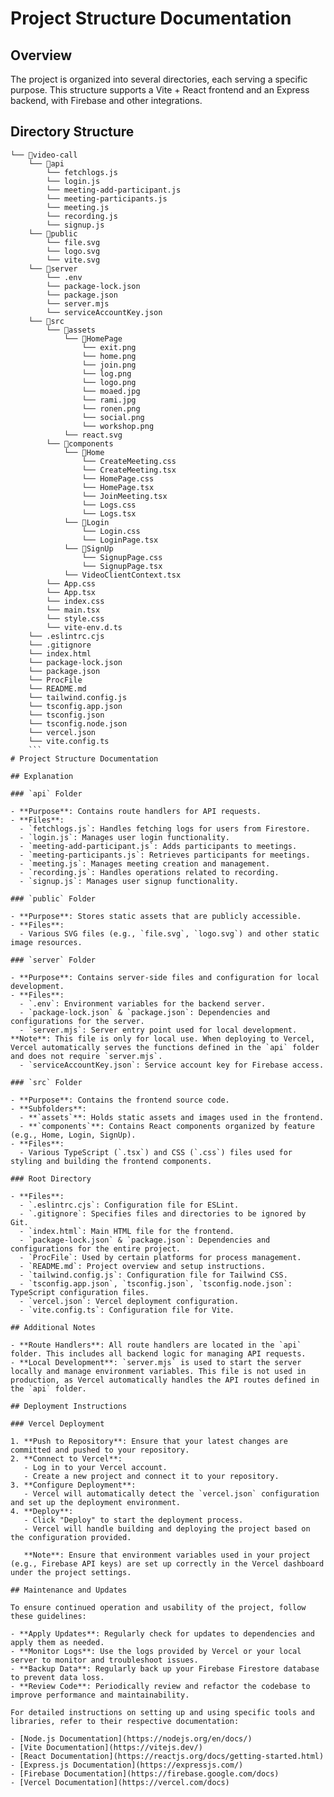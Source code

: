 # Project Structure Documentation

## Overview

The project is organized into several directories, each serving a specific purpose. This structure supports a Vite + React frontend and an Express backend, with Firebase and other integrations.

## Directory Structure

````plaintext
└── 📁video-call
    └── 📁api
        └── fetchlogs.js
        └── login.js
        └── meeting-add-participant.js
        └── meeting-participants.js
        └── meeting.js
        └── recording.js
        └── signup.js
    └── 📁public
        └── file.svg
        └── logo.svg
        └── vite.svg
    └── 📁server
        └── .env
        └── package-lock.json
        └── package.json
        └── server.mjs
        └── serviceAccountKey.json
    └── 📁src
        └── 📁assets
            └── 📁HomePage
                └── exit.png
                └── home.png
                └── join.png
                └── log.png
                └── logo.png
                └── moaed.jpg
                └── rami.jpg
                └── ronen.png
                └── social.png
                └── workshop.png
            └── react.svg
        └── 📁components
            └── 📁Home
                └── CreateMeeting.css
                └── CreateMeeting.tsx
                └── HomePage.css
                └── HomePage.tsx
                └── JoinMeeting.tsx
                └── Logs.css
                └── Logs.tsx
            └── 📁Login
                └── Login.css
                └── LoginPage.tsx
            └── 📁SignUp
                └── SignupPage.css
                └── SignupPage.tsx
            └── VideoClientContext.tsx
        └── App.css
        └── App.tsx
        └── index.css
        └── main.tsx
        └── style.css
        └── vite-env.d.ts
    └── .eslintrc.cjs
    └── .gitignore
    └── index.html
    └── package-lock.json
    └── package.json
    └── ProcFile
    └── README.md
    └── tailwind.config.js
    └── tsconfig.app.json
    └── tsconfig.json
    └── tsconfig.node.json
    └── vercel.json
    └── vite.config.ts
    ```
# Project Structure Documentation

## Explanation

### `api` Folder

- **Purpose**: Contains route handlers for API requests.
- **Files**:
  - `fetchlogs.js`: Handles fetching logs for users from Firestore.
  - `login.js`: Manages user login functionality.
  - `meeting-add-participant.js`: Adds participants to meetings.
  - `meeting-participants.js`: Retrieves participants for meetings.
  - `meeting.js`: Manages meeting creation and management.
  - `recording.js`: Handles operations related to recording.
  - `signup.js`: Manages user signup functionality.

### `public` Folder

- **Purpose**: Stores static assets that are publicly accessible.
- **Files**:
  - Various SVG files (e.g., `file.svg`, `logo.svg`) and other static image resources.

### `server` Folder

- **Purpose**: Contains server-side files and configuration for local development.
- **Files**:
  - `.env`: Environment variables for the backend server.
  - `package-lock.json` & `package.json`: Dependencies and configurations for the server.
  - `server.mjs`: Server entry point used for local development. **Note**: This file is only for local use. When deploying to Vercel, Vercel automatically serves the functions defined in the `api` folder and does not require `server.mjs`.
  - `serviceAccountKey.json`: Service account key for Firebase access.

### `src` Folder

- **Purpose**: Contains the frontend source code.
- **Subfolders**:
  - **`assets`**: Holds static assets and images used in the frontend.
  - **`components`**: Contains React components organized by feature (e.g., Home, Login, SignUp).
- **Files**:
  - Various TypeScript (`.tsx`) and CSS (`.css`) files used for styling and building the frontend components.

### Root Directory

- **Files**:
  - `.eslintrc.cjs`: Configuration file for ESLint.
  - `.gitignore`: Specifies files and directories to be ignored by Git.
  - `index.html`: Main HTML file for the frontend.
  - `package-lock.json` & `package.json`: Dependencies and configurations for the entire project.
  - `ProcFile`: Used by certain platforms for process management.
  - `README.md`: Project overview and setup instructions.
  - `tailwind.config.js`: Configuration file for Tailwind CSS.
  - `tsconfig.app.json`, `tsconfig.json`, `tsconfig.node.json`: TypeScript configuration files.
  - `vercel.json`: Vercel deployment configuration.
  - `vite.config.ts`: Configuration file for Vite.

## Additional Notes

- **Route Handlers**: All route handlers are located in the `api` folder. This includes all backend logic for managing API requests.
- **Local Development**: `server.mjs` is used to start the server locally and manage environment variables. This file is not used in production, as Vercel automatically handles the API routes defined in the `api` folder.

## Deployment Instructions

### Vercel Deployment

1. **Push to Repository**: Ensure that your latest changes are committed and pushed to your repository.
2. **Connect to Vercel**:
   - Log in to your Vercel account.
   - Create a new project and connect it to your repository.
3. **Configure Deployment**:
   - Vercel will automatically detect the `vercel.json` configuration and set up the deployment environment.
4. **Deploy**:
   - Click "Deploy" to start the deployment process.
   - Vercel will handle building and deploying the project based on the configuration provided.

   **Note**: Ensure that environment variables used in your project (e.g., Firebase API keys) are set up correctly in the Vercel dashboard under the project settings.

## Maintenance and Updates

To ensure continued operation and usability of the project, follow these guidelines:

- **Apply Updates**: Regularly check for updates to dependencies and apply them as needed.
- **Monitor Logs**: Use the logs provided by Vercel or your local server to monitor and troubleshoot issues.
- **Backup Data**: Regularly back up your Firebase Firestore database to prevent data loss.
- **Review Code**: Periodically review and refactor the codebase to improve performance and maintainability.

For detailed instructions on setting up and using specific tools and libraries, refer to their respective documentation:

- [Node.js Documentation](https://nodejs.org/en/docs/)
- [Vite Documentation](https://vitejs.dev/)
- [React Documentation](https://reactjs.org/docs/getting-started.html)
- [Express.js Documentation](https://expressjs.com/)
- [Firebase Documentation](https://firebase.google.com/docs)
- [Vercel Documentation](https://vercel.com/docs)
````
